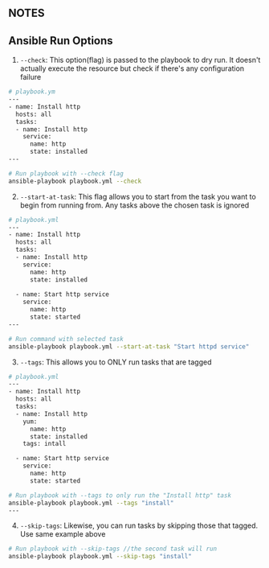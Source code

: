 ## NOTES

## Ansible Run Options 

1. `--check`: This option(flag) is passed to the playbook to dry run. It doesn't actually execute the resource but check if there's any configuration failure

```sh
# playbook.ym
---
- name: Install http
  hosts: all
  tasks:
  - name: Install http
    service: 
      name: http
      state: installed
---

# Run playbook with --check flag 
ansible-playbook playbook.yml --check
```

2. `--start-at-task`: This flag allows you to start from the task you want to begin from running from. Any tasks above the chosen task is ignored

```sh
# playbook.yml
---
- name: Install http
  hosts: all
  tasks:
  - name: Install http
    service:
      name: http
      state: installed
      
  - name: Start http service
    service:
      name: http
      state: started
---

# Run command with selected task
ansible-playbook playbook.yml --start-at-task "Start httpd service"
```

3. `--tags`: This allows you to ONLY run tasks that are tagged

```sh
# playbook.yml
---
- name: Install http
  hosts: all
  tasks:
  - name: Install http
    yum:
      name: http
      state: installed
    tags: intall

  - name: Start http service
    service:
      name: http
      state: started

# Run playbook with --tags to only run the "Install http" task
ansible-playbook playbook.yml --tags "install"
---
```

4. `--skip-tags`: Likewise, you can run tasks by skipping those that tagged. Use same example above

```sh
# Run playbook with --skip-tags //the second task will run
ansible-playbook playbook.yml --skip-tags "install"
```
